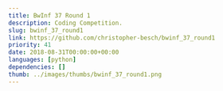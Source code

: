```yaml
---
title: BwInf 37 Round 1
description: Coding Competition.
slug: bwinf_37_round1
link: https://github.com/christopher-besch/bwinf_37_round1
priority: 41
date: 2018-08-31T00:00:00+00:00
languages: [python]
dependencies: []
thumb: ../images/thumbs/bwinf_37_round1.png
---
```


